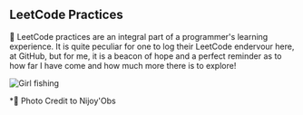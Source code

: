 LeetCode Practices
----------------------------------------------------------------------------------

🌱 LeetCode practices are an integral part of a programmer's learning experience. It is quite peculiar for one to log their LeetCode endervour here, at GitHub, but for me, it is a beacon of hope and a perfect reminder as to how far I have come and how much more there is to explore!

![Girl fishing](https://i.pinimg.com/564x/5f/37/fd/5f37fdef6a24224db920b96168b70d56.jpg)

*💌 Photo Credit to Nijoy'Obs